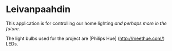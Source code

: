 Leivanpaahdin
==

This application is for controlling our home lighting *and perhaps more in the future*.

The light bulbs used for the project are [Philips Hue] (http://meethue.com/) LEDs.